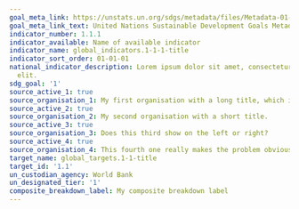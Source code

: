 ```yaml
---
goal_meta_link: https://unstats.un.org/sdgs/metadata/files/Metadata-01-01-01a.pdf
goal_meta_link_text: United Nations Sustainable Development Goals Metadata (pdf 894kB)
indicator_number: 1.1.1
indicator_available: Name of available indicator
indicator_name: global_indicators.1-1-1-title
indicator_sort_order: 01-01-01
national_indicator_description: Lorem ipsum dolor sit amet, consectetur adipiscing
  elit.
sdg_goal: '1'
source_active_1: true
source_organisation_1: My first organisation with a long title, which in the past has caused the 3rd source to end up displaying on the right, with empty space on the left. This long text is provided to test that this has been fixed.
source_active_2: true
source_organisation_2: My second organisation with a short title.
source_active_3: true
source_organisation_3: Does this third show on the left or right?
source_active_4: true
source_organisation_4: This fourth one really makes the problem obvious, if the third one was on the right.
target_name: global_targets.1-1-title
target_id: '1.1'
un_custodian_agency: World Bank
un_designated_tier: '1'
composite_breakdown_label: My composite breakdown label
---
```

